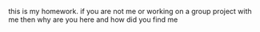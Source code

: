 this is my homework.
if you are not me or working on a group project with me then why are you here and how did you find me
